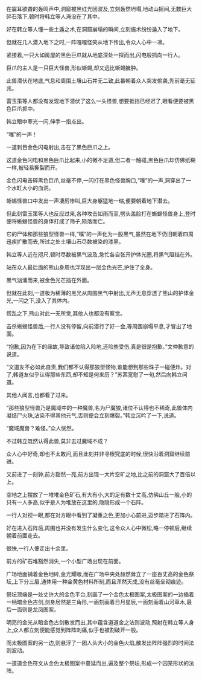 
在震耳欲聋的轰鸣声中,洞窟被黑红光团波及,立刻轰然坍塌,地动山摇间,无数巨大碎石落下,顿时将韩立等人淹没在了其中。

好在韩立等人懂一些土遁之术,在洞窟崩塌的瞬间,立刻施术纷纷遁入了地下。

但就在几人潜入地下之时,一阵嘎嘎怪笑从地下传出,令众人心中一凛。

紧接着,一只大如房屋的黑色巨爪就从地底深处一探而出,闪电般抓向一行人。

巨爪的主人是一只巨大怪兽,形似蜥蜴,却又远比蜥蜴臃肿。

此兽潜伏在地底,气息和周围土壤山石并无二致,此番朝着众人突发偷袭,先前毫无征兆。

雷玉策等人都没有发现地下潜伏了这么一头怪兽,想要抵挡已经迟了,眼看便要被黑色巨爪抓中。

韩立眼中寒光一闪,伸手一指点出。

“嗤”的一声！

一道刺目金色闪电射出,击在了黑色巨爪之上。

这道金色闪电和黑色巨爪比起来,小的微不足道,但二者一触碰,黑色巨爪却仿佛纸糊一样,被轻易撕裂而开。

金色闪电击碎黑色巨爪,丝毫不停,一闪打在黑色怪兽胸口,“噗”的一声,洞穿出了一个水缸大小的血洞。

蜥蜴怪兽口中发出一声凄厉惨叫,巨大身躯猛地一缩,便要朝着地下潜去。

但此刻雷玉策等人也反应过来,各种攻击如雨而至,劈头盖脸打在蜥蜴怪兽身上,登时便将蜥蜴怪兽的身体打成了筛子,陨落而亡。

它的尸体和那些狼型怪兽一样,“噗”的一声化为一股黑气,虽然在地下仍旧朝着四周迅疾扩散而去,所过之处土壤山石尽数被染的漆黑。

韩立等人近在咫尺,顿时尽数被黑气波及,急忙各自张开护体光圈,将黑气阻挡在外。

站在众人最后面的熊山身周也浮现出一层金色光芒,护住了全身。

黑气汹涌而来,被金色光芒挡在外面。

但就在此刻,一道极为稀薄的黑光从周围黑气中射出,无声无息穿透了熊山的护体金光,一闪之下,没入了其体内。

慌乱之下,熊山对此一无所觉,其他人也都没有察觉。

击杀蜥蜴怪兽后,一行人没有停留,向前潜行了好一会,等周围崩塌平息,才冒出了地面。

“抱歉,因为在下的缘故,导致诸位陷入险地,还险些受伤,真是很是抱歉。”文仲歉意的说道。

“文道友不必如此自责,我们都不认得那狼型怪物,谁能想到那些珠子一碰便炸。对了,韩道友似乎认得那些东西,却不知是何来历？”苏茜宽慰了一句,然后向韩立问道。

其他人闻言,也都看了过来。

“那些狼型怪兽乃是魔域中的一种魔兽,名为尸魔狼,诸位不认得也不稀奇,此兽体内凝结尸火珠,沾染不得其他元气,否则便会立刻爆裂。”韩立沉吟了一下,说道。

“魔域魔兽？难怪。”众人恍然。

不过韩立既然认得此兽,莫非去过魔域不成？

众人心中好奇,却也不太敢问,而且此刻并非寻根究底的时候,很快沿着洞窟继续前进。

又前进了一刻钟,前方豁然一亮,前方出现一大片空旷之地,比之前的洞窟大了百倍以上。

空地之上摆放了一堆堆金色矿石,有大有小,大的足有数十丈高,仿佛山丘一般,小的只有一人多高,似乎是人为堆放在这里的,隐隐形成一个石阵。

一行人对视一眼,都在对方眼中看到了凝重之色,更加小心前进,迈步踏进了石阵内。

好在进入石阵后,周围也并没有发生什么变化,这令众人心中微松,略一停顿后,继续朝着前面走去。

很快,一行人便走出十余里。

前方的矿石堆豁然消失,一个小型广场出现在前面。

广场地面铺着金色地砖,金光耀眼,而在广场中央处赫然耸立了一座百丈高的金色祭坛,上下分三层,通体用一种金黄色材料所制,而且浑然天成,没有丝毫垒砌痕迹。

祭坛顶端是一处丈许大的金色平台,刻画了一个金色太极图案,太极图案的一边插着一柄暗金色古剑,剑身居然是三角形,一面刻画着日月星辰,一面刻画着山河草木,最后一面则是龙凤图案。

明亮的金光从暗金色古剑散发而出,其中蕴含道道金之法则波动,照射在韩立等人身上,众人都立刻便能感觉到阵阵刺痛,似乎也被割破开一般。

而太极图案的另一边,则悬浮了一团人头大小的金色火焰,散发出阵阵强烈的时间法则波动。

一道道金色符文从金色太极图案中蔓延而出,遍及整个祭坛,形成一个囚笼形状的法阵。